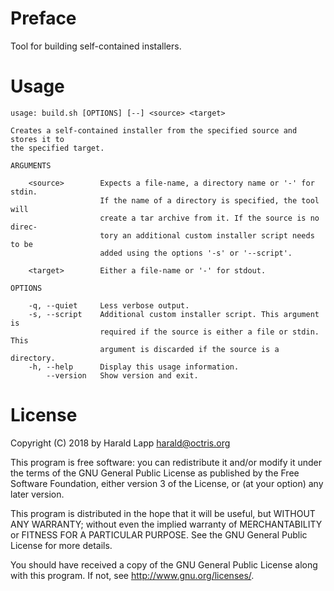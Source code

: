 # Preface

Tool for building self-contained installers.

# Usage

    usage: build.sh [OPTIONS] [--] <source> <target>
    
    Creates a self-contained installer from the specified source and stores it to
    the specified target.

    ARGUMENTS

        <source>        Expects a file-name, a directory name or '-' for stdin.
                        If the name of a directory is specified, the tool will
                        create a tar archive from it. If the source is no direc-
                        tory an additional custom installer script needs to be
                        added using the options '-s' or '--script'.

        <target>        Either a file-name or '-' for stdout.

    OPTIONS

        -q, --quiet     Less verbose output.
        -s, --script    Additional custom installer script. This argument is
                        required if the source is either a file or stdin. This
                        argument is discarded if the source is a directory.
        -h, --help      Display this usage information.
            --version   Show version and exit.

# License

Copyright (C) 2018 by Harald Lapp <harald@octris.org>

This program is free software: you can redistribute it and/or modify it under the terms of the GNU General Public License as published by the Free Software Foundation, either version 3 of the License, or (at your option) any later version.

This program is distributed in the hope that it will be useful, but WITHOUT ANY WARRANTY; without even the implied warranty of MERCHANTABILITY or FITNESS FOR A PARTICULAR PURPOSE. See the GNU General Public License for more details.

You should have received a copy of the GNU General Public License along with this program. If not, see <http://www.gnu.org/licenses/>.
